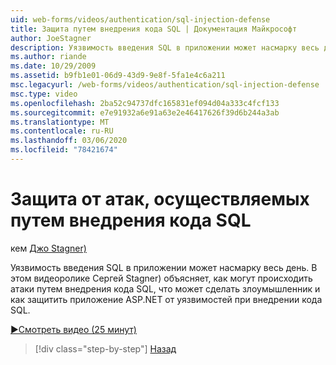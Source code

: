 ```yaml
---
uid: web-forms/videos/authentication/sql-injection-defense
title: Защита путем внедрения кода SQL | Документация Майкрософт
author: JoeStagner
description: Уязвимость введения SQL в приложении может насмарку весь день. В этом видеоролике Джо Stagner) корпорации Майкрософт объясняет, как могут Хапп атаки путем внедрения кода SQL...
ms.author: riande
ms.date: 10/29/2009
ms.assetid: b9fb1e01-06d9-43d9-9e8f-5fa1e4c6a211
msc.legacyurl: /web-forms/videos/authentication/sql-injection-defense
msc.type: video
ms.openlocfilehash: 2ba52c94737dfc165831ef094d04a333c4fcf133
ms.sourcegitcommit: e7e91932a6e91a63e2e46417626f39d6b244a3ab
ms.translationtype: MT
ms.contentlocale: ru-RU
ms.lasthandoff: 03/06/2020
ms.locfileid: "78421674"
---
```

# <a name="sql-injection-defense"></a>Защита от атак, осуществляемых путем внедрения кода SQL

кем [Джо Stagner)](https://github.com/JoeStagner)

Уязвимость введения SQL в приложении может насмарку весь день. В этом видеоролике Сергей Stagner) объясняет, как могут происходить атаки путем внедрения кода SQL, что может сделать злоумышленник и как защитить приложение ASP.NET от уязвимостей при внедрении кода SQL.

[&#9654;Смотреть видео (25 минут)](https://channel9.msdn.com/Blogs/ASP-NET-Site-Videos/sql-injection-defense)

> [!div class="step-by-step"]
> [Назад](creating-inactive-users.md)
